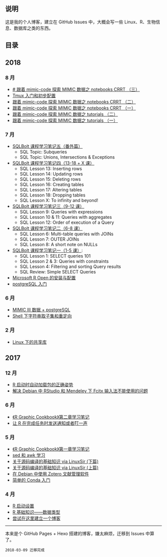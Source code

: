 ## 说明

这是我的个人博客，建立在 GitHub Issues 中，大概会写一些 Linux、R、生物信息、数据库之类的东西。


## 目录

## 2018

### 8 月
- [# 跟着 mimic-code 探索 MIMIC 数据之 notebooks CRRT （三）](https://github.com/JackieMium/Blog/issues/29)
- [Tmux 入门和初步配置](https://github.com/JackieMium/Blog/issues/28)
- [跟着 mimic-code 探索 MIMIC 数据之 notebooks CRRT （二）](https://github.com/JackieMium/Blog/issues/27)
- [跟着 mimic-code 探索 MIMIC 数据之 notebooks CRRT （一） ](https://github.com/JackieMium/Blog/issues/26)
- [跟着 mimic-code 探索 MIMIC 数据之 tutorials （二）](https://github.com/JackieMium/Blog/issues/25)
- [跟着 mimic-code 探索 MIMIC 数据之 tutorials （一）](https://github.com/JackieMium/Blog/issues/24)

### 7 月
- [SQLBolt 课程学习笔记五（番外篇）](https://github.com/JackieMium/Blog/issues/23)
  - SQL Topic: Subqueries
  - SQL Topic: Unions, Intersections & Exceptions
- [SQLBolt 课程学习笔记四（13-18 + X 课）](https://github.com/JackieMium/Blog/issues/22)
  - SQL Lesson 13: Inserting rows
  - SQL Lesson 14: Updating rows
  - SQL Lesson 15: Deleting rows
  - SQL Lesson 16: Creating tables
  - SQL Lesson 17: Altering tables
  - SQL Lesson 18: Dropping tables
  - SQL Lesson X: To infinity and beyond!
- [SQLBolt 课程学习笔记三（9-12 课）](https://github.com/JackieMium/Blog/issues/21)
  - SQL Lesson 9: Queries with expressions
  - SQL Lesson 10 & 11: Queries with aggregates
  - SQL Lesson 12: Order of execution of a Query
- [SQLBolt 课程学习笔记二（6-8 课）](https://github.com/JackieMium/Blog/issues/20)
  - SQL Lesson 6: Multi-table queries with JOINs
  - SQL Lesson 7: OUTER JOINs
  - SQL Lesson 8: A short note on NULLs
- [SQLBolt 课程学习笔记一（1-5 课）](https://github.com/JackieMium/Blog/issues/19): 
   - SQL Lesson 1: SELECT queries 101
   - SQL Lesson 2 & 3: Queries with constraints
   - SQL Lesson 4: Filtering and sorting Query results
   - SQL Review: Simple SELECT Queries
- [Microsoft R Open 的安装与配置](https://github.com/JackieMium/Blog/issues/18)
- [postgreSQL 入门](https://github.com/JackieMium/Blog/issues/17)

### 6 月
- [MIMIC III 数据 + postgreSQL](https://github.com/JackieMium/Blog/issues/16)
- [Shell 下字符串取子集和重定向](https://github.com/JackieMium/Blog/issues/15)


### 2 月
- [Linux 下的共享库](https://github.com/JackieMium/Blog/issues/14)


## 2017

### 12 月
- [R 启动时自动加载包的正确姿势](https://github.com/JackieMium/Blog/issues/13)
- [解决 Debian 中 RStudio 和 Mendeley 下 Fcitx 输入法不能使用的问题](https://github.com/JackieMium/Blog/issues/12)

### 6 月
- [《R Graphic Cookbook》第二章学习笔记](https://github.com/JackieMium/Blog/issues/11)
- [让 R 在完成任务时发送通知或者叮一声](https://github.com/JackieMium/Blog/issues/10)

### 5 月
- [《R Graphic Cookbook》第一章学习笔记](https://github.com/JackieMium/Blog/issues/9)
- [sed 和 awk 学习](https://github.com/JackieMium/Blog/issues/8)
- [关于源码编译的基础知识 via LinuxSir (下篇)](https://github.com/JackieMium/Blog/issues/7)
- [关于源码编译的基础知识 via LinuxSir (上篇)](https://github.com/JackieMium/Blog/issues/6)
- [在 Debian 中使用 Zotero 文献管理软件](https://github.com/JackieMium/Blog/issues/5)
- [简单的 Conda 入门](https://github.com/JackieMium/Blog/issues/4)

### 4 月
- [R 启动设置](https://github.com/JackieMium/Blog/issues/3) 
- [R 基础知识——数据类型](https://github.com/JackieMium/Blog/issues/2)
- [尝试在这里建立一个博客](https://github.com/JackieMium/Blog/issues/1)

-----

本来是个 GitHub Pages + Hexo 搭建的博客，嫌太麻烦，迁移到 Issues 中算了。
```
2018-03-09 迁移完成
```
